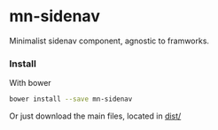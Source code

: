 # mn-sidenav

Minimalist sidenav component, agnostic to framworks.

<!-- See the [demo](http://codepen.io/darlanmendonca/full/JRGoxv) -->

<!-- [![preview demo](https://raw.githubusercontent.com/minimalist-components/mn-sidenav/master/sources/example/mn-sidenav.gif)](http://codepen.io/darlanmendonca/full/akgXQq)  -->

### Install

With bower

```sh
bower install --save mn-sidenav
```

Or just download the main files, located in [dist/](https://github.com/minimalist-components/mn-sidenav/tree/master/dist)
